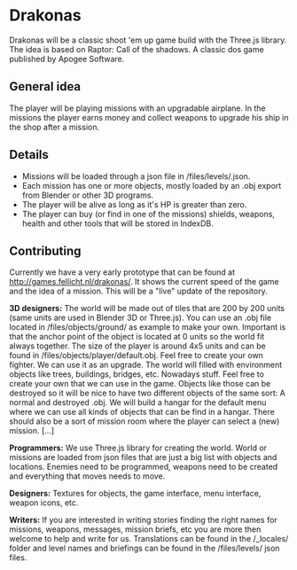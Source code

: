 Drakonas
========
Drakonas will be a classic shoot 'em up game build with the Three.js library.  The idea is based on Raptor: Call of the shadows. A classic dos game published by Apogee Software.

General idea
----
The player will be playing missions with an upgradable airplane. In the missions the player earns money and collect weapons to upgrade his ship in the shop after a mission.

Details
----
* Missions will be loaded through a json file in /files/levels/<level-code>.json.
* Each mission has one or more objects, mostly loaded by an .obj export from Blender or other 3D programs.
* The player will be alive as long as it's HP is greater than zero.
* The player can buy (or find in one of the missions) shields, weapons, health and other tools that will be stored in IndexDB.

Contributing
----
Currently we have a very early prototype that can be found at http://games.fellicht.nl/drakonas/. It shows the current speed of the game and the idea of a mission. This will be a "live" update of the repository.

**3D designers:** The world will be made out of tiles that are 200 by 200 units (same units are used in Blender 3D or Three.js). You can use an .obj file located in /files/objects/ground/ as example to make your own. Important is that the anchor point of the object is located at 0 units so the world fit always together.
The size of the player is around 4x5 units and can be found in /files/objects/player/default.obj. Feel free to create your own fighter. We can use it as an upgrade.
The world will filled with environment objects like trees, buildings, bridges, etc. Nowadays stuff. Feel free to create your own that we can use in the game. Objects like those can be destroyed so it will be nice to have two different objects of the same sort: A normal and destroyed .obj.
We will build a hangar for the default menu where we can use all kinds of objects that can be find in a hangar. There should also be a sort of mission room where the player can select a (new) mission.
[...]

**Programmers:** We use Three.js library for creating the world. World or missions are loaded from json files that are just a big list with objects and locations. Enemies need to be programmed, weapons need to be created and everything that moves needs to move.

**Designers:** Textures for objects, the game interface, menu interface, weapon icons, etc.

**Writers:** If you are interested in writing stories finding the right names for missions, weapons, messages, mission briefs, etc you are more then welcome to help and write for us. Translations can be found in the /_locales/ folder and level names and briefings can be found in the /files/levels/ json files.